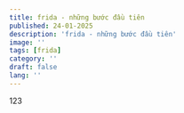 ```yaml
---
title: frida - những bước đầu tiên
published: 24-01-2025
description: 'frida - những bước đầu tiên'
image: ''
tags: [frida]
category: ''
draft: false 
lang: ''
---
```


123